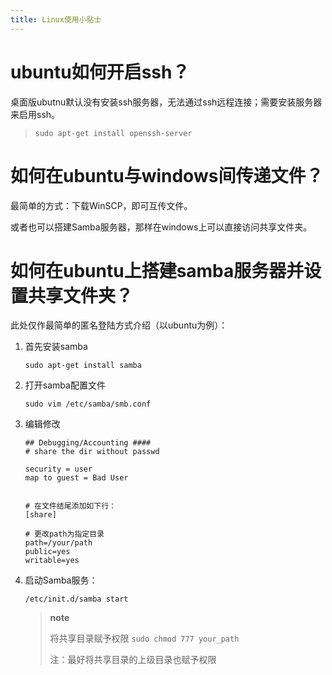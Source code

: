 ```yaml
---
title: Linux使用小贴士
---
```


ubuntu如何开启ssh？
===================

桌面版ubutnu默认没有安装ssh服务器，无法通过ssh远程连接；需要安装服务器来启用ssh。

> `sudo apt-get install openssh-server`

如何在ubuntu与windows间传递文件？
=================================

最简单的方式：下载WinSCP，即可互传文件。

或者也可以搭建Samba服务器，那样在windows上可以直接访问共享文件夹。

如何在ubuntu上搭建samba服务器并设置共享文件夹？
===============================================

此处仅作最简单的匿名登陆方式介绍（以ubuntu为例）：

1.  首先安装samba

    `sudo apt-get install samba`

2.  打开samba配置文件

    `sudo vim /etc/samba/smb.conf`

3.  编辑修改

    ~~~~ {.sourceCode .conf}
    ## Debugging/Accounting ####
    # share the dir without passwd

    security = user
    map to guest = Bad User


    # 在文件结尾添加如下行：
    [share]

    # 更改path为指定目录
    path=/your/path
    public=yes
    writable=yes
    ~~~~

4.  启动Samba服务：

    `/etc/init.d/samba start`

    > **note**
    >
    > 将共享目录赋予权限 `sudo chmod 777 your_path`
    >
    > 注：最好将共享目录的上级目录也赋予权限
